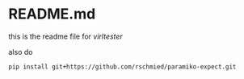 # README.md

this is the readme file for *virltester*

also do

`pip install git+https://github.com/rschmied/paramiko-expect.git`

